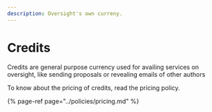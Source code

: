 ```yaml
---
description: Oversight's own curreny.
---
```


# Credits

Credits are general purpose currency used for availing services on oversight, like sending proposals or revealing emails of other authors

To know about the pricing of credits, read the pricing policy.

{% page-ref page="../policies/pricing.md" %}

